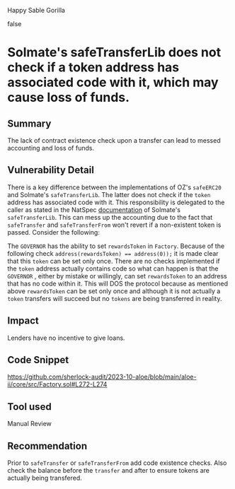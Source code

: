 Happy Sable Gorilla

false

# Solmate's safeTransferLib does not check if a token address has associated code with it, which may cause loss of funds.
## Summary
The lack of contract existence check upon a transfer can lead to messed accounting and loss of funds.

## Vulnerability Detail
There is a key difference  between the implementations of OZ's `safeERC20` and Solmate's `safeTransferLib`. The latter does not check if the `token` address has associated code with it. This responsibility is delegated to the caller as stated in the NatSpec [documentation](https://github.com/transmissions11/solmate/blob/main/src/utils/SafeTransferLib.sol#L9) of Solmate's `safeTransferLib`. This can mess up the accounting due to the fact that `safeTransfer` and `safeTransferFrom` won't revert if a non-existent token is passed. Consider the following:

 The `GOVERNOR` has the ability to set `rewardsToken` in `Factory`. Because of the following check `address(rewardsToken) == address(0));` it is made clear that this `token` can be set only once. There are no checks implemented if the `token` address actually contains code so what can happen is that the `GOVERNOR` , either by mistake or willingly, can set `rewardsToken` to an address that has no code within it. This will DOS the protocol because as mentioned above `rewardsToken` can be set only once and although it is not actually a `token` transfers will succeed but no `tokens` are being transferred in reality. 

## Impact
Lenders have no incentive to give loans.

## Code Snippet
https://github.com/sherlock-audit/2023-10-aloe/blob/main/aloe-ii/core/src/Factory.sol#L272-L274

## Tool used

Manual Review

## Recommendation
Prior to `safeTransfer` or `safeTransferFrom` add code existence checks. Also check the balance before the `transfer` and after to ensure tokens are actually being transfered.